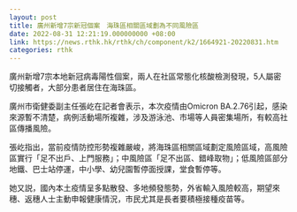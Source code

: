 ```yaml
---
layout: post
title: 廣州新增7宗新冠個案　海珠區相關區域劃為不同風險區
date: 2022-08-31 12:21:19.000000000 +08:00
link: https://news.rthk.hk/rthk/ch/component/k2/1664921-20220831.htm
categories: rthk
---
```


廣州新增7宗本地新冠病毒陽性個案，兩人在社區常態化核酸檢測發現，5人屬密切接觸者，大部分患者居住在海珠區。

廣州市衛健委副主任張屹在記者會表示，本次疫情由Omicron BA.2.76引起，感染來源暫不清楚，病例活動場所複雜，涉及游泳池、市場等人員密集場所，有較高社區傳播風險。

張屹指出，當前疫情防控形勢複雜嚴峻，將海珠區相關區域劃定風險區域，高風險區實行「足不出戶、上門服務」；中風險區「足不出區、錯峰取物」；低風險區部分地鐵、巴士站停運，中小學、幼兒園暫停面授課，堂食暫停等。

她又説，國內本土疫情呈多點散發、多地頻發態勢，外省輸入風險較高，期望來穗、返穗人士主動申報健康情況，市民尤其是長者要積極接種疫苗等。
